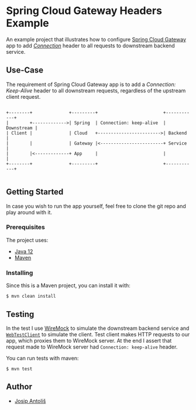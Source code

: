 # Spring Cloud Gateway Headers Example

An example project that illustrates how to configure [Spring Cloud Gateway](https://spring.io/projects/spring-cloud-gateway) app to add [_Connection_](https://developer.mozilla.org/en-US/docs/Web/HTTP/Headers/Connection) header to all requests to downstream backend service.

## Use-Case

The requirement of Spring Cloud Gateway app is to add a _Connection: Keep-Alive_ header to all downstream requests, regardless of the upstream client request.

```
                                                                          
+--------+              +---------+                         +------------+
|        +------------->| Spring  | Connection: keep-alive  | Downstream |
| Client |              | Cloud   +------------------------>| Backend    |
|        |              | Gateway |<------------------------+ Service    |
|        |<-------------+ App     |                         |            |
+--------+              +---------+                         +------------+
                                                                          
```

## Getting Started

In case you wish to run the app yourself, feel free to clone the git repo and play around with it.

### Prerequisites

The project uses:

* [Java 12](https://openjdk.java.net/projects/jdk/12/)
* [Maven](https://maven.apache.org/)

### Installing

Since this is a Maven project, you can install it with:

```shell
$ mvn clean install
```

## Testing

In the test I use [WireMock](http://wiremock.org/) to simulate the downstream backend service and [`WebTestClient`](https://docs.spring.io/spring-framework/docs/current/javadoc-api/org/springframework/test/web/reactive/server/WebTestClient.html) to simulate the client. Test client makes HTTP requests to our app, which proxies them to WireMock server. At the end I assert that request made to WireMock server had `Connection: keep-alive` header.

You can run tests with maven:

```shell
$ mvn test
```

## Author

* [Josip Antoliš](https://github.com/Antolius)